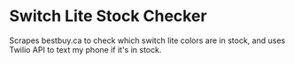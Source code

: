 # Switch Lite Stock Checker

Scrapes bestbuy.ca to check which switch lite colors are in stock, and uses Twilio API to text my phone if it's in stock. 